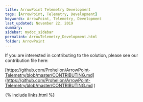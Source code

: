 ```yaml
---
title: ArrowPoint Telemetry Development
tags: [ArrowPoint, Telemetry, Development]
keywords: ArrowPoint, Telemetry, Development 
last_updated: November 22, 2019
summary:
sidebar: mydoc_sidebar
permalink: ArrowTelemetry_Development.html
folder: ArrowPoint
---
```


If you are interested in contributing to the solution, please see our contribution file here:

[https://github.com/Prohelion/ArrowPoint-Telemetry/blob/master/CONTRIBUTING.md](https://github.com/Prohelion/ArrowPoint-Telemetry/blob/master/CONTRIBUTING.md
)

{% include links.html %}